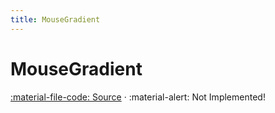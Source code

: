 ```yaml
---
title: MouseGradient
---
```


# MouseGradient
[:material-file-code: Source](https://github.com/habetuz/GameSense/blob/main/Animation/MouseGradient.cs) · :material-alert: Not Implemented!